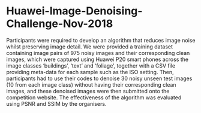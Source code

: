 # Huawei-Image-Denoising-Challenge-Nov-2018
Participants were required to develop an algorithm that reduces image noise whilst preserving image detail.  We were provided a training dataset containing image pairs of 975 noisy images and their corresponding clean images, which were captured using Huawei P20 smart phones across the image classes ‘buildings’, ‘text’ and ‘foliage’, together with a CSV file providing meta-data for each sample such as the ISO setting.  Then, participants had to use their codes to denoise 30 noisy unseen test images (10 from each image class) without having their corresponding clean images, and these denoised images were then submitted onto the competition website. The effectiveness of the algorithm was evaluated using PSNR and SSIM by the organisers.
